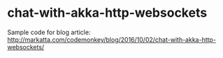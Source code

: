 # chat-with-akka-http-websockets
Sample code for blog article: http://markatta.com/codemonkey/blog/2016/10/02/chat-with-akka-http-websockets/
